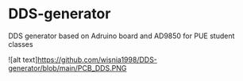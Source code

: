 # DDS-generator
DDS generator based on Adruino board and AD9850 for PUE student classes

![alt text]https://github.com/wisnia1998/DDS-generator/blob/main/PCB_DDS.PNG
